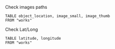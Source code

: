 
Check images paths
``` dataview
TABLE object_location, image_small, image_thumb
FROM "works"
```
Check Lat/Long
``` dataview
TABLE latitude, longitude
FROM "works"
```
